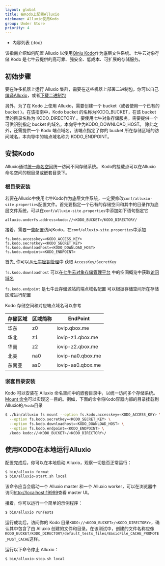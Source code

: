 ```yaml
---
layout: global
title: 在Kodo上配置Alluxio
nickname: Alluxio使用Kodo
group: Under Store
priority: 4
---
```


* 内容列表
{:toc}

该指南介绍如何配置 Alluxio 以使用[Qiniu Kodo](https://www.qiniu.com/products/kodo)作为底层文件系统。七牛云对象存储 Kodo 是七牛云提供的高可靠、强安全、低成本、可扩展的存储服务。

## 初始步骤

要在许多机器上运行 Alluxio 集群，需要在这些机器上部署二进制包。你可以自己[编译Alluxio](Building-Alluxio-From-Source.html)，或者[下载二进制包](Running-Alluxio-Locally.html)

另外，为了在 Kodo 上使用 Alluxio，需要创建一个 bucket（或者使用一个已有的 bucket ）。在该指南中，Kodo bucket 的名称为KODO_BUCKET，在该 bucket 里的目录名称为 KODO_DIRECTORY
。要使用七牛对象存储服务，需要提供一个可供识别指定 bucket 的域名，本向导中为KODO_DOWNLOAD_HOST。
除此之外，还需提供一个 Kodo 端点域名，该端点指定了你的 bucket 所在存储区域的访问域名，本向导中的端点域名称为 KODO_ENDPOINT。

## 安装Kodo

Alluxio通过[统一命名空间](Unified-and-Transparent-Namespace.html)统一访问不同存储系统。 Kodo的挂载点可以在Alluxio命名空间的根目录或嵌套目录下。

### 根目录安装

若要在Alluxio中使用七牛Kodo作为底层文件系统，一定要修改`conf/alluxio-site.properties`配置文件。首先要指定一个已有的存储空间和其中的目录作为底层文件系统，可以在`conf/alluxio-site.properties`中添加如下语句指定它

```
alluxio.underfs.address=kodo://<KODO_BUCKET>/KODO_DIRECTORY/
```

接着，需要一些配置访问Kodo，在`conf/alluxio-site.properties`中添加

```
fs.kodo.accesskey=<KODO_ACCESS_KEY>
fs.kodo.secretkey=<KODO_SECRET_KEY>
fs.kodo.downloadhost=<KODO_DOWNLOAD_HOST>
fs.kodo.endpoint=<KODO_ENDPOINT>
```

首先, 你可以从[七牛密钥管理](https://portal.qiniu.com/user/key)中 获取 `AccessKey/SecretKey`

`fs.kodo.downloadhost` 可以在[七牛云对象存储管理平台](https://portal.qiniu.com/bucket) 中的空间概览中获取[访问域名](https://mars-assets.qnssl.com/alluxio_host.png)

`fs.kodo.endpoint` 是七牛云存储源站的端点域名配置 可以根据存储空间所在存储区域进行配置

Kodo 存储空间和对应端点域名可以参考

| 存储区域 | 区域简称 | EndPoint |
| ------- | -------- | --------- |
|华东| z0|  iovip.qbox.me | 
|华北| z1| iovip-z1.qbox.me| 
|华南| z2| iovip-z2.qbox.me | 
|北美| na0| iovip-na0.qbox.me | 
|东南亚| as0| iovip-as0.qbox.me | 

### 嵌套目录安装

Kodo 可以安装在 Alluxio 命名空间中的嵌套目录中，以统一访问多个存储系统。 
[Mount 命令](Command-Line-Interface.html#mount)可以实现这一目的。例如，下面的命令将Kodo容器内部的目录挂载到 Alluxio的`/kodo`目录

```bash 
$ ./bin/alluxio fs mount --option fs.kodo.accesskey=<KODO_ACCESS_KEY> \
  --option fs.kodo.secretkey=<KODO_SECRET_KEY> \
  --option fs.kodo.downloadhost=<KODO_DOWNLOAD_HOST> \
  --option fs.kodo.endpoint=<KODO_ENDPOINT> \
  /kodo kodo://<KODO_BUCKET>/<KODO_DIRECTORY>/
```

## 使用KODO在本地运行Alluxio

配置完成后，你可以在本地启动 Alluxio，观察一切是否正常运行：

```bash
$ bin/alluxio format
$ bin/alluxio-start.sh local
```

该命令应当会启动一个 Alluxio master 和一个 Alluxio worker，可以在浏览器中访问[http://localhost:19999](http://localhost:19999)查看 master UI。

接着，你可以运行一个简单的示例程序：

```bash
$ bin/alluxio runTests
```

运行成功后，访问你的 Kodo 目录`KODO://<KODO_BUCKET>/<KODO_DIRECTORY>`，确认其中包含了由 Alluxio 创建的文件和目录。在该测试中，创建的文件名称应像`KODO_BUCKET/KODO_DIRECTORY/default_tests_files/BasicFile_CACHE_PROMOTE_MUST_CACHE`这样。

运行以下命令停止 Alluxio：

```bash
$ bin/alluxio-stop.sh local
```

